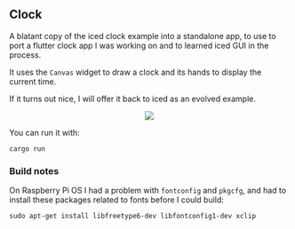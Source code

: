 ## Clock

A blatant copy of the iced clock example into a standalone app, to use to port a flutter clock app I was
working on and to learned iced GUI in the process.

It uses the `Canvas` widget to draw a clock and its hands to display the current time.

If it turns out nice, I will offer it back to iced as an evolved example.

<div align="center">
  <img src="https://user-images.githubusercontent.com/518289/74716344-a3e6b300-522e-11ea-8aea-3cc0a5100a2e.gif">
</div>

You can run it with:
```
cargo run
```

### Build notes
On Raspberry Pi OS I had a problem with `fontconfig` and `pkgcfg`, and had to install these packages related to fonts before I could build:

```
sudo apt-get install libfreetype6-dev libfontconfig1-dev xclip
```